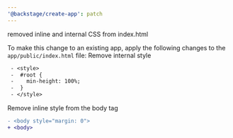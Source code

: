 ```yaml
---
'@backstage/create-app': patch
---
```


removed inline and internal CSS from index.html

To make this change to an existing app, apply the following changes to the `app/public/index.html` file:
Remove internal style

```diff
 - <style>
 -  #root {
 -    min-height: 100%;
 -  }
 - </style>
```

Remove inline style from the body tag

```diff
- <body style="margin: 0">
+ <body>
```
